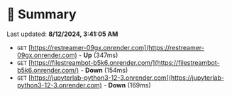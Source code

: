 # 📖 Summary
Last updated: **8/12/2024, 3:41:05 AM**

- `GET` [https://restreamer-09gx.onrender.com](https://restreamer-09gx.onrender.com) - **Up** (347ms)
- `GET` [https://filestreambot-b5k6.onrender.com/](https://filestreambot-b5k6.onrender.com/) - **Down** (154ms)
- `GET` [https://jupyterlab-python3-12-3.onrender.com](https://jupyterlab-python3-12-3.onrender.com) - **Down** (169ms)

